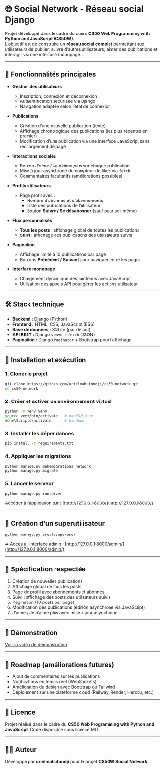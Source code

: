 # 🌐 Social Network - Réseau social Django

Projet développé dans le cadre du cours **CS50 Web Programming with Python and JavaScript (CS50W)**.  
L’objectif est de construire un **réseau social complet** permettant aux utilisateurs de publier, suivre d’autres utilisateurs, aimer des publications et interagir via une interface monopage.

---

## 📌 Fonctionnalités principales

- **Gestion des utilisateurs**
  - Inscription, connexion et déconnexion
  - Authentification sécurisée via Django
  - Navigation adaptée selon l’état de connexion

- **Publications**
  - Création d’une nouvelle publication (texte)
  - Affichage chronologique des publications (les plus récentes en premier)
  - Modification d’une publication via une interface JavaScript sans rechargement de page

- **Interactions sociales**
  - Bouton *J’aime / Je n’aime plus* sur chaque publication
  - Mise à jour asynchrone du compteur de likes via `fetch`
  - Commentaires facultatifs (améliorations possibles)

- **Profils utilisateurs**
  - Page profil avec :
    - Nombre d’abonnés et d’abonnements
    - Liste des publications de l’utilisateur
    - Bouton **Suivre / Se désabonner** (sauf pour soi-même)

- **Flux personnalisés**
  - **Tous les posts** : affichage global de toutes les publications
  - **Suivi** : affichage des publications des utilisateurs suivis

- **Pagination**
  - Affichage limité à 10 publications par page
  - Boutons **Précédent / Suivant** pour naviguer entre les pages

- **Interface monopage**
  - Chargement dynamique des contenus avec JavaScript
  - Utilisation des appels API pour gérer les actions utilisateur

---

## 🛠️ Stack technique

- **Backend :** Django (Python)  
- **Frontend :** HTML, CSS, JavaScript (ES6)  
- **Base de données :** SQLite (par défaut)  
- **API REST :** Django views + `fetch` (JSON)  
- **Pagination :** Django `Paginator` + Bootstrap pour l’affichage  

---


## 🚀 Installation et exécution

### 1. Cloner le projet
```bash
git clone https://github.com/urielmahutondji/cs50-network.git
cd cs50-network
````

### 2. Créer et activer un environnement virtuel

```bash
python -m venv venv
source venv/bin/activate   # macOS/Linux
venv\Scripts\activate      # Windows
```

### 3. Installer les dépendances

```bash
pip install -r requirements.txt
```

### 4. Appliquer les migrations

```bash
python manage.py makemigrations network
python manage.py migrate
```

### 5. Lancer le serveur

```bash
python manage.py runserver
```

Accéder à l’application sur : [http://127.0.0.1:8000/](http://127.0.0.1:8000/)

---

## 👤 Création d’un superutilisateur

```bash
python manage.py createsuperuser
```

➡ Accès à l’interface admin : [http://127.0.0.1:8000/admin/](http://127.0.0.1:8000/admin/)

---

## 📝 Spécification respectée

1. Création de nouvelles publications
2. Affichage global de tous les posts
3. Page de profil avec abonnements et abonnés
4. Suivi : affichage des posts des utilisateurs suivis
5. Pagination (10 posts par page)
6. Modification des publications (édition asynchrone via JavaScript)
7. J’aime / Je n’aime plus avec mise à jour asynchrone

---

## 📸 Démonstration

[Voir la vidéo de démonstration](https://youtu.be/UCbW-N0-ERo?si=UIMrHHveOG_RXcFi)


---

## 📌 Roadmap (améliorations futures)

* Ajout de commentaires sur les publications
* Notifications en temps réel (WebSockets)
* Amélioration du design avec Bootstrap ou Tailwind
* Déploiement sur une plateforme cloud (Railway, Render, Heroku, etc.)

---

## 📜 Licence

Projet réalisé dans le cadre du **CS50 Web Programming with Python and JavaScript**.
Code disponible sous licence MIT.

---

## 👨‍💻 Auteur

Développé par **urielmahutondji** pour le projet **CS50W Social Network**.

